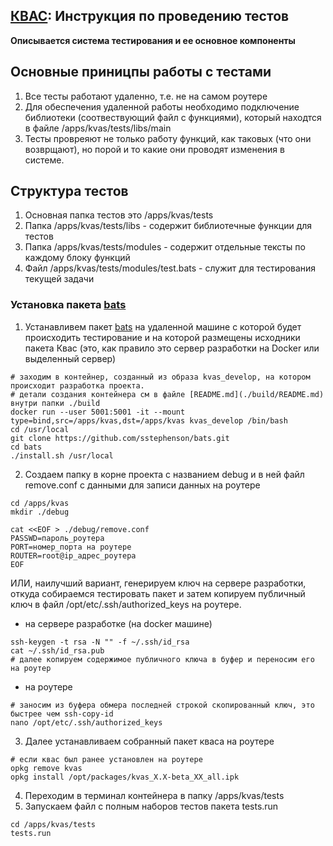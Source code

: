 ## [КВАС](https://forum.keenetic.com/topic/14415-пробуем-квас-shadowsocks-и-другие-vpn-клиенты/?do=findComment&comment=152234): Инструкция по проведению тестов

**Описывается система тестирования и ее основное компоненты**

## Основные приницпы работы с тестами
1. Все тесты работают удаленно, т.е. не на самом роутере
2. Для обеспечения удаленной работы необходимо подключение библиотеки (соотвествующий файл с функциями), который находтся в файле /apps/kvas/tests/libs/main
3. Тесты провреяют не только работу функций, как таковых (что они возврщают), но порой и то какие они проводят изменения в системе.

## Структура тестов 
1. Основная папка тестов это /apps/kvas/tests
2. Папка /apps/kvas/tests/libs - содержит библиотечные функции для тестов
3. Папка /apps/kvas/tests/modules - содержит отдельные тексты по каждому блоку функций
4. Файл /apps/kvas/tests/modules/test.bats - служит для тестирования текущей задачи 

### Установка пакета [bats](https://github.com/sstephenson/bats)

1. Устанавливем пакет [bats](https://github.com/sstephenson/bats) на удаленной машине с которой будет происходить тестирование и на которой размещены исходники пакета Квас (это, как правило это сервер разработки на Docker или выделенный сервер)
```
# заходим в контейнер, созданный из образа kvas_develop, на котором происходит разработка проекта.
# детали создания контейнера см в файле [README.md](./build/README.md) внутри папки ./build
docker run --user 5001:5001 -it --mount type=bind,src=/apps/kvas,dst=/apps/kvas kvas_develop /bin/bash
cd /usr/local
git clone https://github.com/sstephenson/bats.git
cd bats 
./install.sh /usr/local
```
2. Создаем папку в корне проекта с названием debug и в ней файл remove.conf с данными для записи данных на роутере
```
cd /apps/kvas
mkdir ./debug 

cat <<EOF > ./debug/remove.conf
PASSWD=пароль_роутера
PORT=номер_порта на роутере
ROUTER=root@ip_адрес_роутера 
EOF
```
 ИЛИ, наилучший вариант, генерируем ключ на сервере разработки, откуда собираемся тестировать пакет и затем копируем публичный ключ в файл /opt/etc/.ssh/authorized_keys на роутере.
- на сервере разработке (на docker машине)
```
ssh-keygen -t rsa -N "" -f ~/.ssh/id_rsa
cat ~/.ssh/id_rsa.pub 
# далее копируем содержимое публичного ключа в буфер и переносим его на роутер
```
- на роутере
```
# заносим из буфера обмера последней строкой скопированный ключ, это быстрее чем ssh-copy-id
nano /opt/etc/.ssh/authorized_keys
```
3. Далее устанавливаем собранный пакет кваса на роутере
```
# если квас был ранее установлен на роутере
opkg remove kvas 
opkg install /opt/packages/kvas_Х.Х-beta_ХХ_all.ipk
```
4. Переходим в терминал контейнера в папку /apps/kvas/tests
5. Запускаем файл с полным наборов тестов пакета tests.run
```
cd /apps/kvas/tests
tests.run
```

